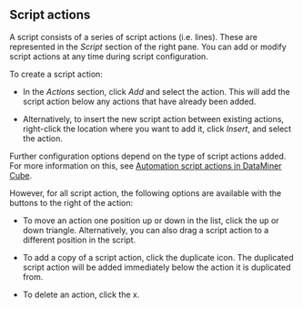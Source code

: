 ## Script actions

A script consists of a series of script actions (i.e. lines). These are represented in the *Script* section of the right pane. You can add or modify script actions at any time during script configuration.

To create a script action:

- In the *Actions* section, click *Add* and select the action. This will add the script action below any actions that have already been added.

- Alternatively, to insert the new script action between existing actions, right-click the location where you want to add it, click *Insert*, and select the action.

Further configuration options depend on the type of script actions added. For more information on this, see [Automation script actions in DataMiner Cube](Automation_script_actions_in_DataMiner_Cube.md).

However, for all script action, the following options are available with the buttons to the right of the action:

- To move an action one position up or down in the list, click the up or down triangle. Alternatively, you can also drag a script action to a different position in the script.

- To add a copy of a script action, click the duplicate icon. The duplicated script action will be added immediately below the action it is duplicated from.

- To delete an action, click the x.
